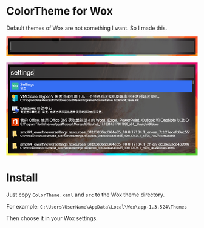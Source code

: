 # ColorTheme for Wox
Default themes of Wox are not something I want. So I made this.

![sample1](sample1.png)

![sample2](sample2.png)

# Install
Just copy `ColorTheme.xaml` and `src` to the Wox theme directory.

For example:
`C:\Users\UserName\AppData\Local\Wox\app-1.3.524\Themes`

Then choose it in your Wox settings.
